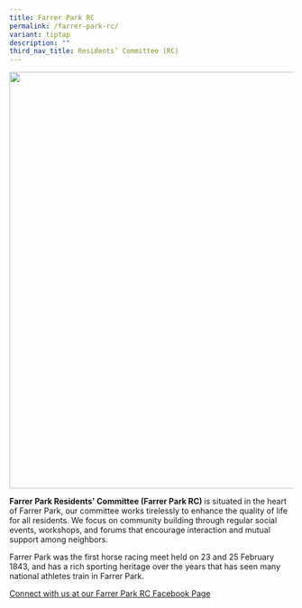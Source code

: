 ```yaml
---
title: Farrer Park RC
permalink: /farrer-park-rc/
variant: tiptap
description: ""
third_nav_title: Residents’ Committee (RC)
---
```

<div class="isomer-image-wrapper">
<img style="width: 740px; color: rgb(0, 0, 0); font-family: system-ui, -apple-system, &quot;system-ui&quot;, &quot;Segoe UI&quot;, Roboto, Oxygen, Ubuntu, Cantarell, &quot;Open Sans&quot;, &quot;Helvetica Neue&quot;, sans-serif; font-size: medium; font-style: normal; font-variant-ligatures: normal; font-variant-caps: normal; font-weight: 400; letter-spacing: normal; orphans: 2; text-align: start; text-indent: 0px; text-transform: none; widows: 2; word-spacing: 0px; -webkit-text-stroke-width: 0px; white-space: normal; text-decoration-thickness: initial; text-decoration-style: initial; text-decoration-color: initial;" height="auto" width="100%" src="https://moca.sgp1.cdn.digitaloceanspaces.com/Our%20Communities/64f70e8cdbe8f66b10738c52_25%2520%2526%252026%2520July%25202022(18).webp">
</div>
<p><strong>Farrer Park Residents' Committee (Farrer Park RC) </strong>is
situated in the heart of Farrer Park, our committee works tirelessly to
enhance the quality of life for all residents. We focus on community building
through regular social events, workshops, and forums that encourage interaction
and mutual support among neighbors.</p>
<p>Farrer Park was the first horse racing meet held on 23 and 25 February
1843, and has a rich sporting heritage over the years that has seen many
national athletes train in Farrer Park.</p>
<p><a href="https://www.facebook.com/FarrerParkRC" rel="noopener noreferrer nofollow" target="_blank">Connect with us at our Farrer Park RC Facebook Page</a>
</p>
<p></p>
